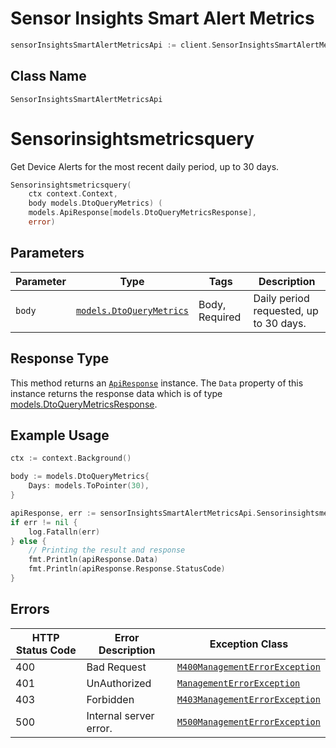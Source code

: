 # Sensor Insights Smart Alert Metrics

```go
sensorInsightsSmartAlertMetricsApi := client.SensorInsightsSmartAlertMetricsApi()
```

## Class Name

`SensorInsightsSmartAlertMetricsApi`


# Sensorinsightsmetricsquery

Get Device Alerts for the most recent daily period, up to 30 days.

```go
Sensorinsightsmetricsquery(
    ctx context.Context,
    body models.DtoQueryMetrics) (
    models.ApiResponse[models.DtoQueryMetricsResponse],
    error)
```

## Parameters

| Parameter | Type | Tags | Description |
|  --- | --- | --- | --- |
| `body` | [`models.DtoQueryMetrics`](../../doc/models/dto-query-metrics.md) | Body, Required | Daily period requested, up to 30 days. |

## Response Type

This method returns an [`ApiResponse`](../../doc/api-response.md) instance. The `Data` property of this instance returns the response data which is of type [models.DtoQueryMetricsResponse](../../doc/models/dto-query-metrics-response.md).

## Example Usage

```go
ctx := context.Background()

body := models.DtoQueryMetrics{
    Days: models.ToPointer(30),
}

apiResponse, err := sensorInsightsSmartAlertMetricsApi.Sensorinsightsmetricsquery(ctx, body)
if err != nil {
    log.Fatalln(err)
} else {
    // Printing the result and response
    fmt.Println(apiResponse.Data)
    fmt.Println(apiResponse.Response.StatusCode)
}
```

## Errors

| HTTP Status Code | Error Description | Exception Class |
|  --- | --- | --- |
| 400 | Bad Request | [`M400ManagementErrorException`](../../doc/models/m400-management-error-exception.md) |
| 401 | UnAuthorized | [`ManagementErrorException`](../../doc/models/management-error-exception.md) |
| 403 | Forbidden | [`M403ManagementErrorException`](../../doc/models/m403-management-error-exception.md) |
| 500 | Internal server error. | [`M500ManagementErrorException`](../../doc/models/m500-management-error-exception.md) |

